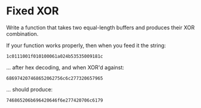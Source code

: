 Fixed XOR
==========================
Write a function that takes two equal-length buffers and produces their XOR combination.

If your function works properly, then when you feed it the string:
```
1c0111001f010100061a024b53535009181c
```

... after hex decoding, and when XOR'd against:
```
686974207468652062756c6c277320657965
```

... should produce:
```
746865206b696420646f6e277420706c6179
```
